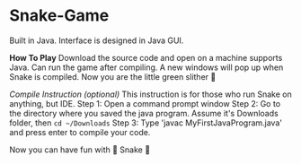 # Snake-Game
Built in Java. Interface is designed in Java GUI.

**How To Play**
Download the source code and open on a machine supports Java. Can run the game after compiling.
A new windows will pop up when Snake is compiled. Now you are the little green slither 🐍

*Compile Instruction (optional)*
This instruction is for those who run Snake on anything, but IDE.
Step 1: Open a command prompt window
Step 2: Go to the directory where you saved the java program. Assume it's Downloads folder, then `cd ~/Downloads`
Step 3: Type 'javac MyFirstJavaProgram.java' and press enter to compile your code.

Now you can have fun with 🐍 Snake 🐍
